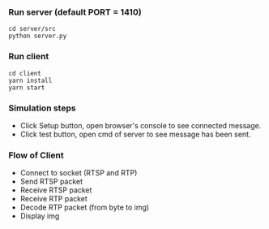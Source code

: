 ### Run server (default PORT = 1410)
```
cd server/src
python server.py
```

### Run client 
```
cd client
yarn install
yarn start
```

### Simulation steps
- Click Setup button, open browser's console to see connected message.
- Click test button, open cmd of server to see message has been sent.

### Flow of Client
- Connect to socket (RTSP and RTP)
- Send RTSP packet
- Receive RTSP packet 
- Receive RTP packet 
- Decode RTP packet (from byte to img)
- Display img 

